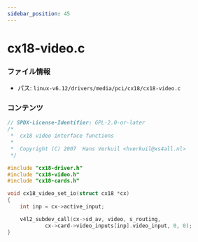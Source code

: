 ```yaml
---
sidebar_position: 45
---
```

# cx18-video.c

### ファイル情報

- パス: `linux-v6.12/drivers/media/pci/cx18/cx18-video.c`

### コンテンツ

```c
// SPDX-License-Identifier: GPL-2.0-or-later
/*
 *  cx18 video interface functions
 *
 *  Copyright (C) 2007  Hans Verkuil <hverkuil@xs4all.nl>
 */

#include "cx18-driver.h"
#include "cx18-video.h"
#include "cx18-cards.h"

void cx18_video_set_io(struct cx18 *cx)
{
	int inp = cx->active_input;

	v4l2_subdev_call(cx->sd_av, video, s_routing,
			cx->card->video_inputs[inp].video_input, 0, 0);
}

```
